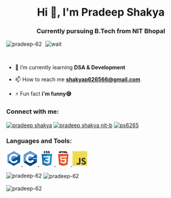 <h1 align="center">Hi 👋, I'm Pradeep Shakya</h1>
<h3 align="center">Currently pursuing B.Tech from NIT Bhopal</h3>

<img align="right" alt="wait" width="400" src="https://cdn.dribbble.com/users/1708816/screenshots/15637256/media/f9826f0af8a49462f048262a8502035b.gif">


<p align="left"> <img src="https://komarev.com/ghpvc/?username=pradeep-62&label=Profile%20views&color=0e75b6&style=flat" alt="pradeep-62" /> </p>

<p align="left"> <a href="https://twitter.com/" target="blank"><img src="https://img.shields.io/twitter/follow/?logo=twitter&style=for-the-badge" alt="" /></a> </p>

- 🌱 I’m currently learning **DSA & Development**

- 📫 How to reach me **shakyap626566@gmail.com**

- ⚡ Fun fact **i'm funny😅**

<h3 align="left">Connect with me:</h3>
<p align="left">
<a href="https://linkedin.com/in/pradeep shakya" target="blank"><img align="center" src="https://raw.githubusercontent.com/rahuldkjain/github-profile-readme-generator/master/src/images/icons/Social/linked-in-alt.svg" alt="pradeep shakya" height="30" width="40" /></a>
<a href="https://www.youtube.com/c/pradeep shakya nit-b" target="blank"><img align="center" src="https://raw.githubusercontent.com/rahuldkjain/github-profile-readme-generator/master/src/images/icons/Social/youtube.svg" alt="pradeep shakya nit-b" height="30" width="40" /></a>
<a href="https://www.leetcode.com/ps6265" target="blank"><img align="center" src="https://raw.githubusercontent.com/rahuldkjain/github-profile-readme-generator/master/src/images/icons/Social/leet-code.svg" alt="ps6265" height="30" width="40" /></a>
</p>

<h3 align="left">Languages and Tools:</h3>
<p align="left"> <a href="https://www.cprogramming.com/" target="_blank" rel="noreferrer"> <img src="https://raw.githubusercontent.com/devicons/devicon/master/icons/c/c-original.svg" alt="c" width="40" height="40"/> </a> <a href="https://www.w3schools.com/cpp/" target="_blank" rel="noreferrer"> <img src="https://raw.githubusercontent.com/devicons/devicon/master/icons/cplusplus/cplusplus-original.svg" alt="cplusplus" width="40" height="40"/> </a> <a href="https://www.w3schools.com/css/" target="_blank" rel="noreferrer"> <img src="https://raw.githubusercontent.com/devicons/devicon/master/icons/css3/css3-original-wordmark.svg" alt="css3" width="40" height="40"/> </a> <a href="https://www.w3.org/html/" target="_blank" rel="noreferrer"> <img src="https://raw.githubusercontent.com/devicons/devicon/master/icons/html5/html5-original-wordmark.svg" alt="html5" width="40" height="40"/> </a> <a href="https://developer.mozilla.org/en-US/docs/Web/JavaScript" target="_blank" rel="noreferrer"> <img src="https://raw.githubusercontent.com/devicons/devicon/master/icons/javascript/javascript-original.svg" alt="javascript" width="40" height="40"/> </a> </p>

<p><img align="left" src="https://github-readme-stats.vercel.app/api/top-langs?username=pradeep-62&show_icons=true&locale=en&layout=compact" alt="pradeep-62" /></p>

<p>&nbsp;<img align="center" src="https://github-readme-stats.vercel.app/api?username=pradeep-62&show_icons=true&locale=en" alt="pradeep-62" /></p>

<p><img align="center" src="https://github-readme-streak-stats.herokuapp.com/?user=pradeep-62&" alt="pradeep-62" /></p>
